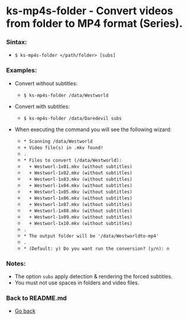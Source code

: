 ks-mp4s-folder - Convert videos from folder to MP4 format (Series).
===================================================================

### Sintax:

  * `$ ks-mp4s-folder </path/folder> [subs]`

### Examples:

  * Convert without subtitles:
  
    * `$ ks-mp4s-folder /data/Westworld`
    
  * Convert with subtitles:

    * `$ ks-mp4s-folder /data/Daredevil subs`
    
  * When executing the command you will see the following wizard:

    * `* Scanning /data/Westworld`
    * `+ Video file(s) in .mkv found!`
    * `.`
    * `* Files to convert (/data/Westworld):`
    * `  + Westworl-1x01.mkv (without subtitles)`
    * `  + Westworl-1x02.mkv (without subtitles)`
    * `  + Westworl-1x03.mkv (without subtitles)`
    * `  + Westworl-1x04.mkv (without subtitles)`
    * `  + Westworl-1x05.mkv (without subtitles)`
    * `  + Westworl-1x06.mkv (without subtitles)`
    * `  + Westworl-1x07.mkv (without subtitles)`
    * `  + Westworl-1x08.mkv (without subtitles)`
    * `  + Westworl-1x09.mkv (without subtitles)`
    * `  + Westworl-1x10.mkv (without subtitles)`
    * `.`
    * `* The output folder will be '/data/Westworldto-mp4'`
    * `.`
    * `* (Default: y) Do you want run the conversion? (y/n): n`
    
### Notes:

  * The option `subs` apply detection & rendering the forced subtitles.
  * You must not use spaces in folders and video files.
    
### Back to README.md
    
* [Go back](https://github.com/q3aql/ks-tools/blob/main/README.md)
  